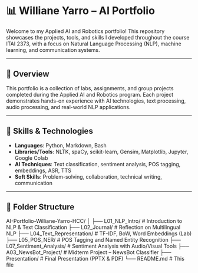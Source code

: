 # 📊 Williane Yarro – AI Portfolio

Welcome to my Applied AI and Robotics portfolio! This repository showcases the projects, tools, and skills 
I developed throughout the course ITAI 2373, with a focus on Natural Language Processing (NLP), machine learning, and communication systems.

---

## 🚀 Overview

This portfolio is a collection of labs, assignments, and group projects completed during the Applied AI and Robotics program.
Each project demonstrates hands-on experience with AI technologies, text processing, audio processing, and real-world NLP applications.

---

## 🧠 Skills & Technologies

- **Languages**: Python, Markdown, Bash
- **Libraries/Tools**: NLTK, spaCy, scikit-learn, Gensim, Matplotlib, Jupyter, Google Colab
- **AI Techniques**: Text classification, sentiment analysis, POS tagging, embeddings, ASR, TTS
- **Soft Skills**: Problem-solving, collaboration, technical writing, communication

---

## 📂 Folder Structure
AI-Portfolio-Williane-Yarro-HCC/
│
├── L01_NLP_Intro/ # Introduction to NLP & Text Classification
├── L02_Journal/ # Reflection on Multilingual NLP
├── L04_Text_Representation/ # TF-IDF, BoW, Word Embeddings (Lab)
├── L05_POS_NER/ # POS Tagging and Named Entity Recognition
├── L07_Sentiment_Analysis/ # Sentiment Analysis with Audio/Visual Tools
├── A03_NewsBot_Project/ # Midterm Project – NewsBot Classifier
├── Presentation/ # Final Presentation (PPTX & PDF)
└── README.md # This file


